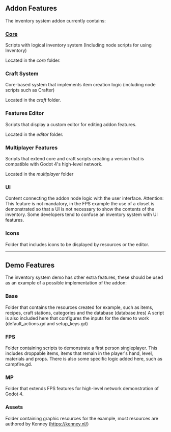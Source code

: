## Addon Features
The inventory system addon currently contains:
### [Core](https://github.com/expressobits/inventory-system/wiki/Core-Features)
Scripts with logical inventory system (Including node scripts for using Inventory)

Located in the *core* folder.

### Craft System
Core-based system that implements item creation logic (including node scripts such as Crafter)

Located in the *craft* folder.

### Features Editor
Scripts that display a custom editor for editing addon features.

Located in the *editor* folder.

### Multiplayer Features
Scripts that extend core and craft scripts creating a version that is compatible with Godot 4's high-level network.

Located in the *multiplayer* folder

### UI
Content connecting the addon node logic with the user interface.
Attention: This feature is not mandatory, in the FPS example the use of a closet is demonstrated so that a UI is not necessary to show the contents of the inventory.
Some developers tend to confuse an inventory system with UI features.

### Icons
Folder that includes icons to be displayed by resources or the editor.


***
## Demo Features

The inventory system demo has other extra features, these should be used as an example of a possible implementation of the addon:

### Base
Folder that contains the resources created for example, such as items, recipes, craft stations, categories and the database (database.tres)
A script is also included here that configures the inputs for the demo to work (default_actions.gd and setup_keys.gd)

### FPS
Folder containing scripts to demonstrate a first person singleplayer. This includes droppable items, items that remain in the player's hand, level, materials and props.
There is also some specific logic added here, such as campfire.gd.

### MP
Folder that extends FPS features for high-level network demonstration of Godot 4.

### Assets
Folder containing graphic resources for the example, most resources are authored by Kenney (https://kenney.nl/)